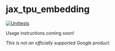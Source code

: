# jax_tpu_embedding

[![Unittests](https://github.com/jax-ml/jax-tpu-embedding/actions/workflows/build_and_test.yml/badge.svg)](https://github.com/jax-ml/jax-tpu-embedding/actions/workflows/build_and_test.yml)

Usage instructions coming soon!

*This is not an officially supported Google product.*
